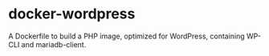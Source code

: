 # docker-wordpress
A Dockerfile to build a PHP image, optimized for WordPress, containing WP-CLI and mariadb-client.
